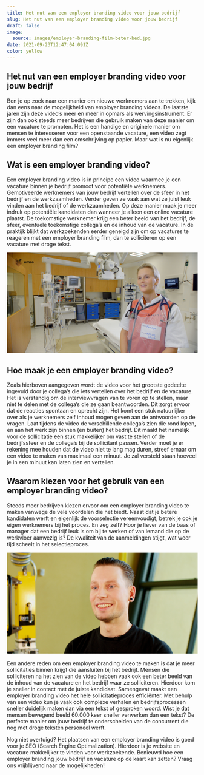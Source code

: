 ```yaml
---
title: Het nut van een employer branding video voor jouw bedrijf
slug: Het nut van een employer branding video voor jouw bedrijf
draft: false
image:
  source: images/employer-branding-film-beter-bed.jpg
date: 2021-09-23T12:47:04.091Z
color: yellow
---
```

## Het nut van een employer branding video voor jouw bedrijf

Ben je op zoek naar een manier om nieuwe werknemers aan te trekken, kijk dan eens naar de mogelijkheid van employer branding videos. De laatste jaren zijn deze video’s meer en meer in opmars als wervingsinstrument. Er zijn dan ook steeds meer bedrijven die gebruik maken van deze manier om een vacature te promoten. Het is een handige en originele manier om mensen te interesseren voor een openstaande vacature, een video zegt immers veel meer dan een omschrijving op papier. Maar wat is nu eigenlijk een employer branding film?

## Wat is een employer branding video?

Een employer branding video is in principe een video waarmee je een vacature binnen je bedrijf promoot voor potentiële werknemers. Gemotiveerde werknemers van jouw bedrijf vertellen over de sfeer in het bedrijf en de werkzaamheden. Verder geven ze vaak aan wat ze juist leuk vinden aan het bedrijf of de werkzaamheden. Op deze manier maak je meer indruk op potentiële kandidaten dan wanneer je alleen een online vacature plaatst. De toekomstige werknemer krijg een beter beeld van het bedrijf, de sfeer, eventuele toekomstige collega’s en de inhoud van de vacature. In de praktijk blijkt dat werkzoekenden eerder geneigd zijn om op vacatures te reageren met een employer branding film, dan te solliciteren op een vacature met droge tekst.

![](images/employer-branding-film-umcg.jpg)

## Hoe maak je een employer branding video?

Zoals hierboven aangegeven wordt de video voor het grootste gedeelte ingevuld door je collega’s die iets vertellen over het bedrijf en de vacature. Het is verstandig om de interviewvragen van te voren op te stellen, maar niet te delen met de collega’s die ze gaan beantwoorden. Dit zorgt ervoor dat de reacties spontaan en oprecht zijn. Het komt een stuk natuurlijker over als je werknemers zelf inhoud mogen geven aan de antwoorden op de vragen. Laat tijdens de video de verschillende collega’s zien die rond lopen, en aan het werk zijn binnen (en buiten) het bedrijf. Dit maakt het namelijk voor de sollicitatie een stuk makkelijker om vast te stellen of de bedrijfssfeer en de collega’s bij de sollicitant passen. Verder moet je er rekening mee houden dat de video niet te lang mag duren, streef ernaar om een video te maken van maximaal een minuut. Je zal versteld staan hoeveel je in een minuut kan laten zien en vertellen.

## Waarom kiezen voor het gebruik van een employer branding video?

Steeds meer bedrijven kiezen ervoor om een employer branding video te maken vanwege de vele voordelen die het biedt. Naast dat je betere kandidaten werft en eigenlijk de voorselectie vereenvoudigt, betrek je ook je eigen werknemers bij het proces. En zeg zelf? Hoor je liever van de baas of manager dat een bedrijf leuk is om bij te werken of van iemand die op de werkvloer aanwezig is? De kwaliteit van de aanmeldingen stijgt, wat weer tijd scheelt in het selectieproces.

![](images/employer-branding-film-dotec.jpg)

Een andere reden om een employer branding video te maken is dat je meer sollicitaties binnen krijgt die aansluiten bij het bedrijf. Mensen die solliciteren na het zien van de video hebben vaak ook een beter beeld van de inhoud van de vacature en het bedrijf waar ze solliciteren. Hierdoor kom je sneller in contact met de juiste kandidaat. Samengevat maakt een employer branding video het hele sollicitatieproces efficiënter.
Met behulp van een video kun je vaak ook complexe verhalen en bedrijfsprocessen sneller duidelijk maken dan via een tekst of gesproken woord. Wist je dat mensen bewegend beeld 60.000 keer sneller verwerken dan een tekst? De perfecte manier om jouw bedrijf te onderscheiden van de concurrent die nog met droge teksten personeel werft.

Nog niet overtuigd? Het plaatsen van een employer branding video is goed voor je SEO (Search Engine Optimalization). Hierdoor is je website en vacature makkelijker te vinden voor werkzoekende.
Benieuwd hoe een employer branding jouw bedrijf en vacature op de kaart kan zetten? Vraag ons vrijblijvend naar de mogelijkheden!